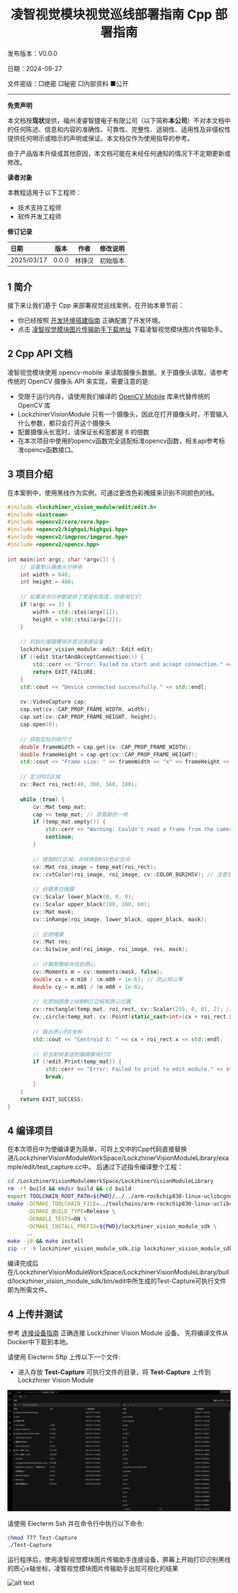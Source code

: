 <h1 align="center">凌智视觉模块视觉巡线部署指南 Cpp 部署指南</h1>

发布版本：V0.0.0

日期：2024-09-27

文件密级：□绝密 □秘密 □内部资料 ■公开  

---

**免责声明**  

本文档按**现状**提供，福州凌睿智捷电子有限公司（以下简称**本公司**）不对本文档中的任何陈述、信息和内容的准确性、可靠性、完整性、适销性、适用性及非侵权性提供任何明示或暗示的声明或保证。本文档仅作为使用指导的参考。  

由于产品版本升级或其他原因，本文档可能在未经任何通知的情况下不定期更新或修改。  

**读者对象**  

本教程适用于以下工程师：  

- 技术支持工程师  
- 软件开发工程师  

**修订记录**  

| **日期**     | **版本** | **作者** | **修改说明** |
|:-----------| -------- |--------| ------------ |
| 2025/03/17 | 0.0.0    | 林铮汉    | 初始版本     |

## 1 简介

接下来让我们基于 Cpp 来部署视觉巡线案例，在开始本章节前：

- 你已经按照 [开发环境搭建指南](../../../docs/introductory_tutorial/development_environment.md) 正确配置了开发环境。
- 点击 [凌智视觉模块图片传输助手下载地址](https://gitee.com/LockzhinerAI/LockzhinerVisionModule/releases/download/v0.0.0/LockzhinerVisionModuleImageFetcher_v0.0.0.exe) 下载凌智视觉模块图片传输助手。

## 2 Cpp API 文档
凌智视觉模块使用 opencv-mobile 来读取摄像头数据。关于摄像头读取，请参考传统的 OpenCV 摄像头 API 来实现，需要注意的是:

- 受限于运行内存，请使用我们编译的 [OpenCV Mobile](https://gitee.com/LockzhinerAI/opencv-mobile) 库来代替传统的 OpenCV 库
- LockzhinerVisionModule 只有一个摄像头，因此在打开摄像头时，不管输入什么参数，都只会打开这个摄像头
- 配置摄像头长宽时，请保证长和宽都是 8 的倍数
- 在本次项目中使用的opencv函数完全适配标准opencv函数，相关api参考标准opencv函数接口。

## 3 项目介绍

在本案例中，使用黑线作为实例，可通过更改色彩掩膜来识别不同颜色的线。

```Cpp
#include <lockzhiner_vision_module/edit/edit.h>
#include <iostream>
#include <opencv2/core/core.hpp>
#include <opencv2/highgui/highgui.hpp>
#include <opencv2/imgproc/imgproc.hpp>
#include <opencv2/opencv.hpp>

int main(int argc, char *argv[]) {
    // 设置默认摄像头分辨率
    int width = 640;
    int height = 480;

    // 如果命令行参数提供了宽度和高度，则使用它们
    if (argc == 3) {
        width = std::stoi(argv[1]);
        height = std::stoi(argv[2]);
    }

    // 初始化编辑模块并尝试连接设备
    lockzhiner_vision_module::edit::Edit edit;
    if (!edit.StartAndAcceptConnection()) {
        std::cerr << "Error: Failed to start and accept connection." << std::endl;
        return EXIT_FAILURE;
    }
    std::cout << "Device connected successfully." << std::endl;

    cv::VideoCapture cap;
    cap.set(cv::CAP_PROP_FRAME_WIDTH, width);
    cap.set(cv::CAP_PROP_FRAME_HEIGHT, height);
    cap.open(0);

    // 获取实际的帧尺寸
    double frameWidth = cap.get(cv::CAP_PROP_FRAME_WIDTH);
    double frameHeight = cap.get(cv::CAP_PROP_FRAME_HEIGHT);
    std::cout << "Frame size: " << frameWidth << "x" << frameHeight << std::endl;

    // 定义ROI区域
    cv::Rect roi_rect(40, 300, 560, 180);

    while (true) {
        cv::Mat temp_mat;
        cap >> temp_mat; // 获取新的一帧
        if (temp_mat.empty()) {
            std::cerr << "Warning: Couldn't read a frame from the camera." << std::endl;
            continue;
        }

        // 提取ROI区域，并转换到HSV色彩空间
        cv::Mat roi_image = temp_mat(roi_rect);
        cv::cvtColor(roi_image, roi_image, cv::COLOR_BGR2HSV); // 注意原代码中是RGB2HSV，应改为BGR2HSV

        // 创建黑白掩膜
        cv::Scalar lower_black(0, 0, 0);
        cv::Scalar upper_black(180, 100, 60);
        cv::Mat mask;
        cv::inRange(roi_image, lower_black, upper_black, mask);

        // 应用掩膜
        cv::Mat res;
        cv::bitwise_and(roi_image, roi_image, res, mask);

        // 计算图像矩并找到质心
        cv::Moments m = cv::moments(mask, false);
        double cx = m.m10 / (m.m00 + 1e-6); // 防止除以零
        double cy = m.m01 / (m.m00 + 1e-6);

        // 在原始图像上绘制ROI边框和质心位置
        cv::rectangle(temp_mat, roi_rect, cv::Scalar(255, 0, 0), 2); // 绘制ROI边框
        cv::circle(temp_mat, cv::Point(static_cast<int>(cx + roi_rect.x), static_cast<int>(cy + roi_rect.y)), 5, cv::Scalar(0, 255, 0), -1); // 绿色圆点表示质心位置

        // 输出质心的X坐标
        std::cout << "Centroid X: " << cx + roi_rect.x << std::endl;

        // 将当前帧发送到编辑模块打印
        if (!edit.Print(temp_mat)) {
            std::cerr << "Error: Failed to print to edit module." << std::endl;
            break;
        }
    }
    return EXIT_SUCCESS;
}


```
## 4 编译项目
在本次项目中为使编译更为简单，可将上文中的Cpp代码直接替换进/LockzhinerVisionModuleWorkSpace/LockzhinerVisionModuleLibrary/example/edit/test_capture.cc中。
后通过下述指令编译整个工程：
```bash
cd /LockzhinerVisionModuleWorkSpace/LockzhinerVisionModuleLibrary
rm -rf build && mkdir build && cd build
export TOOLCHAIN_ROOT_PATH=${PWD}/../../arm-rockchip830-linux-uclibcgnueabihf
cmake -DCMAKE_TOOLCHAIN_FILE=../toolchains/arm-rockchip830-linux-uclibcgnueabihf.toolchain.cmake \
      -DCMAKE_BUILD_TYPE=Release \
      -DENABLE_TESTS=ON \
      -DCMAKE_INSTALL_PREFIX=${PWD}/lockzhiner_vision_module_sdk \
      ..
make -j8 && make install
zip -r -9 lockzhiner_vision_module_sdk.zip lockzhiner_vision_module_sdk
```
编译完成后在/LockzhinerVisionModuleWorkSpace/LockzhinerVisionModuleLibrary/build/lockzhiner_vision_module_sdk/bin/edit中所生成的Test-Capture可执行文件即为所需文件。
## 4 上传并测试

参考 [连接设备指南](../../../../docs/introductory_tutorial/connect_device_using_ssh.md) 正确连接 Lockzhiner Vision Module 设备。
先将编译文件从Docker中下载到本地。

请使用 Electerm Sftp 上传以下一个文件:

- 进入存放 **Test-Capture** 可执行文件的目录，将 **Test-Capture** 上传到 Lockzhiner Vision Module

![](images/stfp.png)

请使用 Electerm Ssh 并在命令行中执行以下命令:

```bash
chmod 777 Test-Capture 
./Test-Capture 
```

运行程序后，使用凌智视觉模块图片传输助手连接设备，屏幕上开始打印识别黑线的质心x轴坐标，凌智视觉模块图片传输助手出现可视化的结果

![alt text](images/qr_code_result.png)
